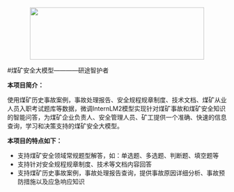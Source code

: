 <p align="center">
    <br>
    <img src="https://github.com/yaosenJ/CoalQA/blob/main/imgs/coal_mine_safety.png?raw=true" width="400" height="120"/>
    <br>
</p>
#煤矿安全大模型————研途智护者

**本项目简介：**

使用煤矿历史事故案例，事故处理报告、安全规程规章制度、技术文档、煤矿从业人员入职考试题库等数据，微调InternLM2模型实现针对煤矿事故和煤矿安全知识的智能问答，为煤矿企业负责人、安全管理人员、矿工提供一个准确、快速的信息查询，学习和决策支持的煤矿安全大模型。

**本项目的特点如下：**

- 支持煤矿安全领域常规题型解答，如：单选题、多选题、判断题、填空题等
- 支持针对安全规程规章制度、技术等文档内容回答
- 支持煤矿历史事故案例，事故处理报告查询，提供事故原因详细分析、事故预防措施以及应急响应知识
